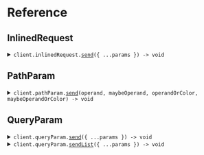 # Reference

## InlinedRequest

<details><summary><code>client.inlinedRequest.<a href="/src/api/resources/inlinedRequest/client/Client.ts">send</a>({ ...params }) -> void</code></summary>
<dl>
<dd>

#### 🔌 Usage

<dl>
<dd>

<dl>
<dd>

```typescript
await client.inlinedRequest.send({
    operand: SeedEnum.Operand.GreaterThan,
    operandOrColor: SeedEnum.Color.Red,
});
```

</dd>
</dl>
</dd>
</dl>

#### ⚙️ Parameters

<dl>
<dd>

<dl>
<dd>

**request:** `SeedEnum.SendEnumInlinedRequest`

</dd>
</dl>

<dl>
<dd>

**requestOptions:** `InlinedRequest.RequestOptions`

</dd>
</dl>
</dd>
</dl>

</dd>
</dl>
</details>

## PathParam

<details><summary><code>client.pathParam.<a href="/src/api/resources/pathParam/client/Client.ts">send</a>(operand, maybeOperand, operandOrColor, maybeOperandOrColor) -> void</code></summary>
<dl>
<dd>

#### 🔌 Usage

<dl>
<dd>

<dl>
<dd>

```typescript
await client.pathParam.send(
    SeedEnum.Operand.GreaterThan,
    SeedEnum.Operand.LessThan,
    SeedEnum.Color.Red,
    SeedEnum.Color.Red
);
```

</dd>
</dl>
</dd>
</dl>

#### ⚙️ Parameters

<dl>
<dd>

<dl>
<dd>

**operand:** `SeedEnum.Operand`

</dd>
</dl>

<dl>
<dd>

**maybeOperand:** `SeedEnum.Operand | undefined`

</dd>
</dl>

<dl>
<dd>

**operandOrColor:** `SeedEnum.ColorOrOperand`

</dd>
</dl>

<dl>
<dd>

**maybeOperandOrColor:** `SeedEnum.ColorOrOperand | undefined`

</dd>
</dl>

<dl>
<dd>

**requestOptions:** `PathParam.RequestOptions`

</dd>
</dl>
</dd>
</dl>

</dd>
</dl>
</details>

## QueryParam

<details><summary><code>client.queryParam.<a href="/src/api/resources/queryParam/client/Client.ts">send</a>({ ...params }) -> void</code></summary>
<dl>
<dd>

#### 🔌 Usage

<dl>
<dd>

<dl>
<dd>

```typescript
await client.queryParam.send({
    operand: SeedEnum.Operand.GreaterThan,
    operandOrColor: SeedEnum.Color.Red,
});
```

</dd>
</dl>
</dd>
</dl>

#### ⚙️ Parameters

<dl>
<dd>

<dl>
<dd>

**request:** `SeedEnum.SendEnumAsQueryParamRequest`

</dd>
</dl>

<dl>
<dd>

**requestOptions:** `QueryParam.RequestOptions`

</dd>
</dl>
</dd>
</dl>

</dd>
</dl>
</details>

<details><summary><code>client.queryParam.<a href="/src/api/resources/queryParam/client/Client.ts">sendList</a>({ ...params }) -> void</code></summary>
<dl>
<dd>

#### 🔌 Usage

<dl>
<dd>

<dl>
<dd>

```typescript
await client.queryParam.sendList({
    operand: SeedEnum.Operand.GreaterThan,
    maybeOperand: SeedEnum.Operand.GreaterThan,
    operandOrColor: SeedEnum.Color.Red,
    maybeOperandOrColor: SeedEnum.Color.Red,
});
```

</dd>
</dl>
</dd>
</dl>

#### ⚙️ Parameters

<dl>
<dd>

<dl>
<dd>

**request:** `SeedEnum.SendEnumListAsQueryParamRequest`

</dd>
</dl>

<dl>
<dd>

**requestOptions:** `QueryParam.RequestOptions`

</dd>
</dl>
</dd>
</dl>

</dd>
</dl>
</details>
